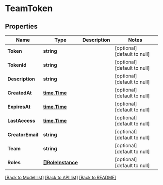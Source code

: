 # TeamToken

## Properties
Name | Type | Description | Notes
------------ | ------------- | ------------- | -------------
**Token** | **string** |  | [optional] [default to null]
**TokenId** | **string** |  | [optional] [default to null]
**Description** | **string** |  | [optional] [default to null]
**CreatedAt** | [**time.Time**](time.Time.md) |  | [optional] [default to null]
**ExpiresAt** | [**time.Time**](time.Time.md) |  | [optional] [default to null]
**LastAccess** | [**time.Time**](time.Time.md) |  | [optional] [default to null]
**CreatorEmail** | **string** |  | [optional] [default to null]
**Team** | **string** |  | [optional] [default to null]
**Roles** | [**[]RoleInstance**](RoleInstance.md) |  | [optional] [default to null]

[[Back to Model list]](../README.md#documentation-for-models) [[Back to API list]](../README.md#documentation-for-api-endpoints) [[Back to README]](../README.md)


